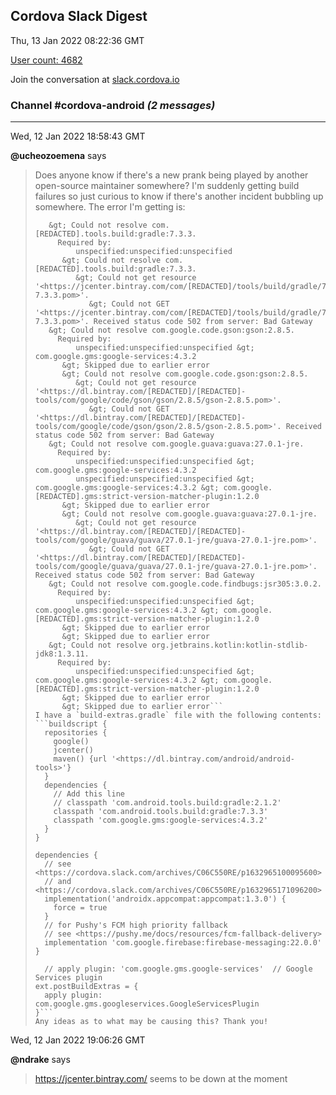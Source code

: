 ## Cordova Slack Digest
Thu, 13 Jan 2022 08:22:36 GMT

[User count: 4682](https://cordova.slack.com/)


Join the conversation at [slack.cordova.io](http://slack.cordova.io/)

### __Channel #cordova-android__ _(2 messages)_
---

Wed, 12 Jan 2022 18:58:43 GMT

__@ucheozoemena__ says 
> Does anyone know if there's a new prank being played by another open-source maintainer somewhere? I'm suddenly getting build failures so just curious to know if there's another incident bubbling up somewhere. The error I'm getting is:
> ```&gt; Could not resolve all artifacts for configuration 'classpath'.
>    &gt; Could not resolve com.[REDACTED].tools.build:gradle:7.3.3.
>      Required by:
>          unspecified:unspecified:unspecified
>       &gt; Could not resolve com.[REDACTED].tools.build:gradle:7.3.3.
>          &gt; Could not get resource '<https://jcenter.bintray.com/com/[REDACTED]/tools/build/gradle/7.3.3/gradle-7.3.3.pom>'.
>             &gt; Could not GET '<https://jcenter.bintray.com/com/[REDACTED]/tools/build/gradle/7.3.3/gradle-7.3.3.pom>'. Received status code 502 from server: Bad Gateway
>    &gt; Could not resolve com.google.code.gson:gson:2.8.5.
>      Required by:
>          unspecified:unspecified:unspecified &gt; com.google.gms:google-services:4.3.2
>       &gt; Skipped due to earlier error
>       &gt; Could not resolve com.google.code.gson:gson:2.8.5.
>          &gt; Could not get resource '<https://dl.bintray.com/[REDACTED]/[REDACTED]-tools/com/google/code/gson/gson/2.8.5/gson-2.8.5.pom>'.
>             &gt; Could not GET '<https://dl.bintray.com/[REDACTED]/[REDACTED]-tools/com/google/code/gson/gson/2.8.5/gson-2.8.5.pom>'. Received status code 502 from server: Bad Gateway
>    &gt; Could not resolve com.google.guava:guava:27.0.1-jre.
>      Required by:
>          unspecified:unspecified:unspecified &gt; com.google.gms:google-services:4.3.2
>          unspecified:unspecified:unspecified &gt; com.google.gms:google-services:4.3.2 &gt; com.google.[REDACTED].gms:strict-version-matcher-plugin:1.2.0
>       &gt; Skipped due to earlier error
>       &gt; Could not resolve com.google.guava:guava:27.0.1-jre.
>          &gt; Could not get resource '<https://dl.bintray.com/[REDACTED]/[REDACTED]-tools/com/google/guava/guava/27.0.1-jre/guava-27.0.1-jre.pom>'.
>             &gt; Could not GET '<https://dl.bintray.com/[REDACTED]/[REDACTED]-tools/com/google/guava/guava/27.0.1-jre/guava-27.0.1-jre.pom>'. Received status code 502 from server: Bad Gateway
>    &gt; Could not resolve com.google.code.findbugs:jsr305:3.0.2.
>      Required by:
>          unspecified:unspecified:unspecified &gt; com.google.gms:google-services:4.3.2 &gt; com.google.[REDACTED].gms:strict-version-matcher-plugin:1.2.0
>       &gt; Skipped due to earlier error
>       &gt; Skipped due to earlier error
>    &gt; Could not resolve org.jetbrains.kotlin:kotlin-stdlib-jdk8:1.3.11.
>      Required by:
>          unspecified:unspecified:unspecified &gt; com.google.gms:google-services:4.3.2 &gt; com.google.[REDACTED].gms:strict-version-matcher-plugin:1.2.0
>       &gt; Skipped due to earlier error
>       &gt; Skipped due to earlier error```
> I have a `build-extras.gradle` file with the following contents:
> ```buildscript {
>   repositories {
>     google()
>     jcenter()
>     maven() {url '<https://dl.bintray.com/android/android-tools>'}
>   }
>   dependencies {
>     // Add this line
>     // classpath 'com.android.tools.build:gradle:2.1.2'
>     classpath 'com.android.tools.build:gradle:7.3.3'
>     classpath 'com.google.gms:google-services:4.3.2'
>   }
> }
> 
> dependencies {
>   // see <https://cordova.slack.com/archives/C06C550RE/p1632965100095600>
>   // and <https://cordova.slack.com/archives/C06C550RE/p1632965171096200>
>   implementation('androidx.appcompat:appcompat:1.3.0') {
>     force = true
>   }
>   // for Pushy's FCM high priority fallback
>   // see <https://pushy.me/docs/resources/fcm-fallback-delivery>
>   implementation 'com.google.firebase:firebase-messaging:22.0.0'
> }
> 
>   // apply plugin: 'com.google.gms.google-services'  // Google Services plugin
> ext.postBuildExtras = {
>   apply plugin: com.google.gms.googleservices.GoogleServicesPlugin
> }```
> Any ideas as to what may be causing this? Thank you!
> 

Wed, 12 Jan 2022 19:06:26 GMT

__@ndrake__ says 
> <https://jcenter.bintray.com/> seems to be down at the moment
> 
